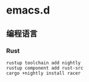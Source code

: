 # emacs.d

## 编程语言
### Rust
```
rustup toolchain add nightly
rustup component add rust-src
cargo +nightly install racer
```